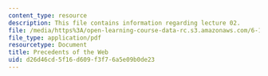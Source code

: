 ```yaml
---
content_type: resource
description: This file contains information regarding lecture 02.
file: /media/https%3A/open-learning-course-data-rc.s3.amazonaws.com/6-170-software-studio-spring-2013/d26d46cd5f16d609f3f76a5e09b0de23_MIT6_170S13_02-www-prece.pdf
file_type: application/pdf
resourcetype: Document
title: Precedents of the Web
uid: d26d46cd-5f16-d609-f3f7-6a5e09b0de23
---
```

